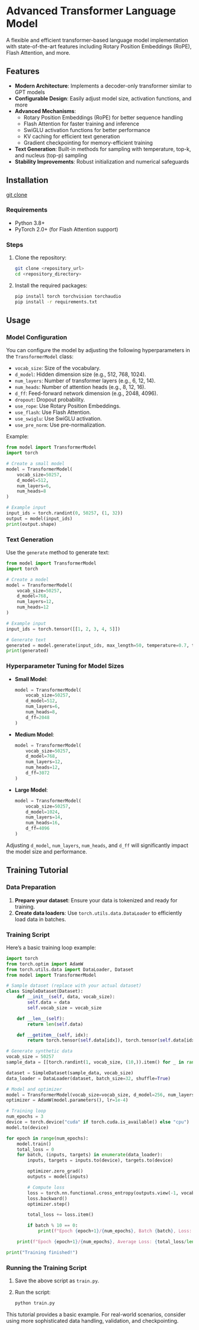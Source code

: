 # Advanced Transformer Language Model

A flexible and efficient transformer-based language model implementation with state-of-the-art features including Rotary Position Embeddings (RoPE), Flash Attention, and more.

## Features

- **Modern Architecture**: Implements a decoder-only transformer similar to GPT models
- **Configurable Design**: Easily adjust model size, activation functions, and more
- **Advanced Mechanisms**:
  - Rotary Position Embeddings (RoPE) for better sequence handling
  - Flash Attention for faster training and inference
  - SwiGLU activation functions for better performance
  - KV caching for efficient text generation
  - Gradient checkpointing for memory-efficient training
- **Text Generation**: Built-in methods for sampling with temperature, top-k, and nucleus (top-p) sampling
- **Stability Improvements**: Robust initialization and numerical safeguards

## Installation

[git clone ](https://github.com/GetnCode/Transformer-v2.git)

### Requirements

- Python 3.8+
- PyTorch 2.0+ (for Flash Attention support)

### Steps

1.  Clone the repository:

    ```bash
    git clone <repository_url>
    cd <repository_directory>
    ```

2.  Install the required packages:

    ```bash
    pip install torch torchvision torchaudio
    pip install -r requirements.txt
    ```

## Usage

### Model Configuration

You can configure the model by adjusting the following hyperparameters in the `TransformerModel` class:

- `vocab_size`: Size of the vocabulary.
- `d_model`: Hidden dimension size (e.g., 512, 768, 1024).
- `num_layers`: Number of transformer layers (e.g., 6, 12, 14).
- `num_heads`: Number of attention heads (e.g., 8, 12, 16).
- `d_ff`: Feed-forward network dimension (e.g., 2048, 4096).
- `dropout`: Dropout probability.
- `use_rope`: Use Rotary Position Embeddings.
- `use_flash`: Use Flash Attention.
- `use_swiglu`: Use SwiGLU activation.
- `use_pre_norm`: Use pre-normalization.

Example:

```python
from model import TransformerModel
import torch

# Create a small model
model = TransformerModel(
    vocab_size=50257,
    d_model=512,
    num_layers=6,
    num_heads=8
)

# Example input
input_ids = torch.randint(0, 50257, (1, 32))
output = model(input_ids)
print(output.shape)
```

### Text Generation

Use the `generate` method to generate text:

```python
from model import TransformerModel
import torch

# Create a model
model = TransformerModel(
    vocab_size=50257,
    d_model=768,
    num_layers=12,
    num_heads=12
)

# Example input
input_ids = torch.tensor([[1, 2, 3, 4, 5]])

# Generate text
generated = model.generate(input_ids, max_length=50, temperature=0.7, top_k=50)
print(generated)
```

### Hyperparameter Tuning for Model Sizes

- **Small Model**:
  ```python
  model = TransformerModel(
      vocab_size=50257,
      d_model=512,
      num_layers=6,
      num_heads=8,
      d_ff=2048
  )
  ```
- **Medium Model**:
  ```python
  model = TransformerModel(
      vocab_size=50257,
      d_model=768,
      num_layers=12,
      num_heads=12,
      d_ff=3072
  )
  ```
- **Large Model**:
  ```python
  model = TransformerModel(
      vocab_size=50257,
      d_model=1024,
      num_layers=14,
      num_heads=16,
      d_ff=4096
  )
  ```

Adjusting `d_model`, `num_layers`, `num_heads`, and `d_ff` will significantly impact the model size and performance.

## Training Tutorial

### Data Preparation

1.  **Prepare your dataset**: Ensure your data is tokenized and ready for training.
2.  **Create data loaders**: Use `torch.utils.data.DataLoader` to efficiently load data in batches.

### Training Script

Here’s a basic training loop example:

```python
import torch
from torch.optim import AdamW
from torch.utils.data import DataLoader, Dataset
from model import TransformerModel

# Sample dataset (replace with your actual dataset)
class SimpleDataset(Dataset):
    def __init__(self, data, vocab_size):
        self.data = data
        self.vocab_size = vocab_size

    def __len__(self):
        return len(self.data)

    def __getitem__(self, idx):
        return torch.tensor(self.data[idx]), torch.tensor(self.data[idx][1:] + [0])  # Input and target

# Generate synthetic data
vocab_size = 50257
sample_data = [[torch.randint(1, vocab_size, (10,)).item() for _ in range(10)] for _ in range(100)]

dataset = SimpleDataset(sample_data, vocab_size)
data_loader = DataLoader(dataset, batch_size=32, shuffle=True)

# Model and optimizer
model = TransformerModel(vocab_size=vocab_size, d_model=256, num_layers=4, num_heads=4)
optimizer = AdamW(model.parameters(), lr=1e-4)

# Training loop
num_epochs = 3
device = torch.device("cuda" if torch.cuda.is_available() else "cpu")
model.to(device)

for epoch in range(num_epochs):
    model.train()
    total_loss = 0
    for batch, (inputs, targets) in enumerate(data_loader):
        inputs, targets = inputs.to(device), targets.to(device)

        optimizer.zero_grad()
        outputs = model(inputs)

        # Compute loss
        loss = torch.nn.functional.cross_entropy(outputs.view(-1, vocab_size), targets.view(-1), ignore_index=0)
        loss.backward()
        optimizer.step()

        total_loss += loss.item()

        if batch % 10 == 0:
            print(f"Epoch {epoch+1}/{num_epochs}, Batch {batch}, Loss: {loss.item()}")

    print(f"Epoch {epoch+1}/{num_epochs}, Average Loss: {total_loss/len(data_loader)}")

print("Training finished!")
```

### Running the Training Script

1.  Save the above script as `train.py`.
2.  Run the script:

    ```bash
    python train.py
    ```

This tutorial provides a basic example. For real-world scenarios, consider using more sophisticated data handling, validation, and checkpointing.
